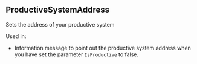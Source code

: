 ## ProductiveSystemAddress

Sets the address of your productive system

Used in:
-	Information message to point out the productive system address when you have set the parameter `IsProductive` to false.